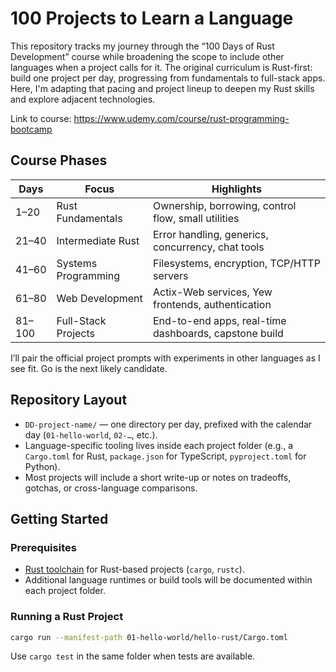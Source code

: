 # 100 Projects to Learn a Language

This repository tracks my journey through the “100 Days of Rust Development” course while broadening the scope to include other languages when a project calls for it. The original curriculum is Rust-first: build one project per day, progressing from fundamentals to full-stack apps. Here, I'm adapting that pacing and project lineup to deepen my Rust skills and explore adjacent technologies.

Link to course: <https://www.udemy.com/course/rust-programming-bootcamp>

## Course Phases

| Days | Focus | Highlights |
| --- | --- | --- |
| 1–20 | Rust Fundamentals | Ownership, borrowing, control flow, small utilities |
| 21–40 | Intermediate Rust | Error handling, generics, concurrency, chat tools |
| 41–60 | Systems Programming | Filesystems, encryption, TCP/HTTP servers |
| 61–80 | Web Development | Actix-Web services, Yew frontends, authentication |
| 81–100 | Full-Stack Projects | End-to-end apps, real-time dashboards, capstone build |

I’ll pair the official project prompts with experiments in other languages as I see fit. Go is the next likely candidate.

## Repository Layout

- `DD-project-name/` — one directory per day, prefixed with the calendar day (`01-hello-world`, `02-…`, etc.).
- Language-specific tooling lives inside each project folder (e.g., a `Cargo.toml` for Rust, `package.json` for TypeScript, `pyproject.toml` for Python).
- Most projects will include a short write-up or notes on tradeoffs, gotchas, or cross-language comparisons.

## Getting Started

### Prerequisites

- [Rust toolchain](https://www.rust-lang.org/tools/install) for Rust-based projects (`cargo`, `rustc`).
- Additional language runtimes or build tools will be documented within each project folder.

### Running a Rust Project

```bash
cargo run --manifest-path 01-hello-world/hello-rust/Cargo.toml
```

Use `cargo test` in the same folder when tests are available.
